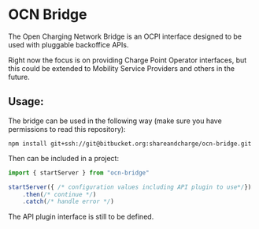 # OCN Bridge

The Open Charging Network Bridge is an OCPI interface designed to be used with pluggable backoffice APIs.

Right now the focus is on providing Charge Point Operator interfaces, but this could be extended to Mobility Service Providers and others in the future.

## Usage:

The bridge can be used in the following way (make sure you have permissions to read this repository):

```
npm install git+ssh://git@bitbucket.org:shareandcharge/ocn-bridge.git
```

Then can be included in a project:

```ts
import { startServer } from "ocn-bridge"

startServer({ /* configuration values including API plugin to use*/})
    .then(/* continue */)
    .catch(/* handle error */)
```

The API plugin interface is still to be defined.
